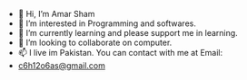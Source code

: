 - 👋 Hi, I’m Amar Sham
- 👀 I’m interested in Programming and softwares.
- 🌱 I’m currently learning and please support me in learning.
- 💞️ I’m looking to collaborate on computer.
- 📫 I live im Pakistan. You can contact with me at Email:
- c6h12o6as@gmail.com

<!---
AmaShamPrem/AmaShamPrem is a ✨ special ✨ repository because its `README.md` (this file) appears on your GitHub profile.
You can click the Preview link to take a look at your changes.
--->
